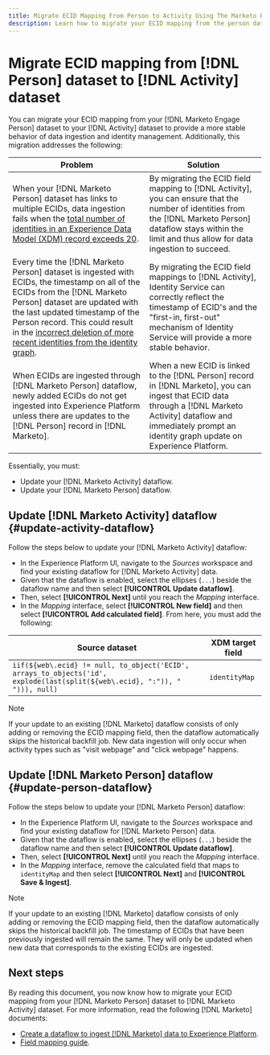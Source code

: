 ```yaml
---
title: Migrate ECID Mapping From Person to Activity Using The Marketo Engage source
description: Learn how to migrate your ECID mapping from the person dataset to the activity dataset using the Marketo Engage source.
---
```

# Migrate ECID mapping from [!DNL Person] dataset to [!DNL Activity] dataset

You can migrate your ECID mapping from your [!DNL Marketo Engage Person] dataset to your [!DNL Activity] dataset to provide a more stable behavior of data ingestion and identity management. Additionally, this migration addresses the following:

| Problem | Solution |
| --- | --- |
| When your [!DNL Marketo Person] dataset has links to multiple ECIDs, data ingestion fails when the [total number of identities in an Experience Data Model (XDM) record exceeds 20](../../../../identity-service/guardrails.md). | By migrating the ECID field mapping to [!DNL Activity], you can ensure that the number of identities from the [!DNL Marketo Person] dataflow stays within the limit and thus allow for data ingestion to succeed. |
| Every time the [!DNL Marketo Person] dataset is ingested with ECIDs, the timestamp on all of the ECIDs from the [!DNL Marketo Person] dataset are updated with the last updated timestamp of the Person record. This could result in the [incorrect deletion of more recent identities from the identity graph](../../../../identity-service/guardrails.md#understanding-the-deletion-logic-when-an-identity-graph-at-capacity-is-updated). | By migrating the ECID field mappings to [!DNL Activity], Identity Service can correctly reflect the timestamp of ECID's and the "first-in, first-out" mechanism of Identity Service will provide a more stable behavior. |
| When ECIDs are ingested through [!DNL Marketo Person] dataflow, newly added ECIDs do not get ingested into Experience Platform unless there are updates to the [!DNL Person] record in [!DNL Marketo]. | When a new ECID is linked to the [!DNL Person] record in [!DNL Marketo], you can ingest that ECID data through a [!DNL Marketo Activity] dataflow and immediately prompt an identity graph update on Experience Platform. |

Essentially, you must:

* Update your [!DNL Marketo Activity] dataflow.
* Update your [!DNL Marketo Person] dataflow.

## Update [!DNL Marketo Activity] dataflow {#update-activity-dataflow}

Follow the steps below to update your [!DNL Marketo Activity] dataflow:

* In the Experience Platform UI, navigate to the *Sources* workspace and find your existing dataflow for [!DNL Marketo Activity] data.
* Given that the dataflow is enabled, select the ellipses (`...`) beside the dataflow name and then select **[!UICONTROL Update dataflow]**.
* Then, select **[!UICONTROL Next]** until you reach the *Mapping* interface.
* In the *Mapping* interface, select **[!UICONTROL New field]** and then select **[!UICONTROL Add calculated field]**. From here, you must add the following:

| Source dataset | XDM target field |
| --- | --- |
| `iif(${web\.ecid} != null, to_object('ECID', arrays_to_objects('id', explode(last(split(${web\.ecid}, ":")), " "))), null)` | `identityMap` |

>[!NOTE]
>
>If your update to an existing [!DNL Marketo] dataflow consists of only adding or removing the ECID mapping field, then the dataflow automatically skips the historical backfill job. New data ingestion will only occur when activity types such as "visit webpage" and "click webpage" happens.

## Update [!DNL Marketo Person] dataflow {#update-person-dataflow}

Follow the steps below to update your [!DNL Marketo Person] dataflow:

* In the Experience Platform UI, navigate to the *Sources* workspace and find your existing dataflow for [!DNL Marketo Person] data.
* Given that the dataflow is enabled, select the ellipses (`...`) beside the dataflow name and then select **[!UICONTROL Update dataflow]**.
* Then, select **[!UICONTROL Next]** until you reach the *Mapping* interface.
* In the *Mapping* interface, remove the calculated field that maps to `identityMap` and then select **[!UICONTROL Next]** and **[!UICONTROL Save & Ingest]**.

>[!NOTE]
>
>If your update to an existing [!DNL Marketo] dataflow consists of only adding or removing the ECID mapping field, then the dataflow automatically skips the historical backfill job. The timestamp of ECIDs that have been previously ingested will remain the same. They will only be updated when new data that corresponds to the existing ECIDs are ingested.

## Next steps

By reading this document, you now know how to migrate your ECID mapping from your [!DNL Marketo Person] dataset to [!DNL Marketo Activity] dataset. For more information, read the following [!DNL Marketo] documents:

* [Create a dataflow to ingest [!DNL Marketo] data to Experience Platform](../../../tutorials/ui/create/adobe-applications/marketo.md).
* [Field mapping guide](../mapping/marketo.md).